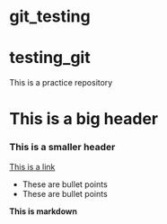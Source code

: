 # git_testing

# testing_git

This is a practice repository

# This is a big header

### This is a smaller header

[This is a link](https://codingnomads.co)

- These are bullet points
- These are bullet points

**This is markdown**

